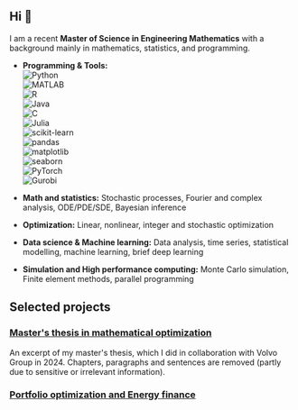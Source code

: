 ## Hi 👋

I am a recent **Master of Science in Engineering Mathematics** with a background mainly in mathematics, statistics, and programming. 

- **Programming & Tools:**  
![Python](https://img.shields.io/badge/-Python-3776AB?style=flat&logo=python&logoColor=white)  
![MATLAB](https://img.shields.io/badge/-MATLAB-0076A8?style=flat&logo=matlab&logoColor=white)  
![R](https://img.shields.io/badge/-R-276DC3?style=flat&logo=r&logoColor=white)  
![Java](https://img.shields.io/badge/-Java-007396?style=flat&logo=java&logoColor=white)  
![C](https://img.shields.io/badge/-C-00599C?style=flat&logo=c&logoColor=white)  
![Julia](https://img.shields.io/badge/-Julia-EA4F1C?style=flat&logo=julia&logoColor=white)  
![scikit-learn](https://img.shields.io/badge/-scikit--learn-F7931E?style=flat&logo=scikit-learn&logoColor=white)  
![pandas](https://img.shields.io/badge/-pandas-150458?style=flat&logo=pandas&logoColor=white)  
![matplotlib](https://img.shields.io/badge/-matplotlib-11557C?style=flat&logo=matplotlib&logoColor=white)  
![seaborn](https://img.shields.io/badge/-seaborn-4C72B0?style=flat)  
![PyTorch](https://img.shields.io/badge/-PyTorch-EE4C2C?style=flat&logo=PyTorch&logoColor=white)  
![Gurobi](https://img.shields.io/badge/-Gurobi-000000?style=flat)

- **Math and statistics:** Stochastic processes, Fourier and complex analysis, ODE/PDE/SDE, Bayesian inference  
- **Optimization:** Linear, nonlinear, integer and stochastic optimization  
- **Data science & Machine learning:** Data analysis, time series, statistical modelling, machine learning, brief deep learning  
- **Simulation and High performance computing:** Monte Carlo simulation, Finite element methods, parallel programming

## Selected projects

### [Master's thesis in mathematical optimization](LINK)
An excerpt of my master's thesis, which I did in collaboration with Volvo Group in 2024. Chapters, paragraphs and sentences are removed (partly due to sensitive or irrelevant information).

### [Portfolio optimization and Energy finance](LINK)
